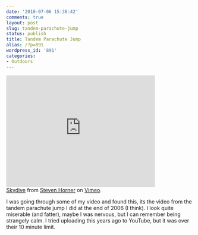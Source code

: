```yaml
---
date: '2010-07-06 15:38:42'
comments: true
layout: post
slug: tandem-parachute-jump
status: publish
title: Tandem Parachute Jump
alias: /?p=891
wordpress_id: '891'
categories:
- Outdoors
---
```

<embed src="http://vimeo.com/moogaloop.swf?clip_id=13136491&amp;server=vimeo.com&amp;show_title=1&amp;show_byline=1&amp;show_portrait=0&amp;color=&amp;fullscreen=1" type="application/x-shockwave-flash" allowfullscreen="true" allowscriptaccess="always" width="400" height="300"></embed>  
[Skydive](http://vimeo.com/13136491) from [Steven Horner](http://vimeo.com/user4209855) on [Vimeo](http://vimeo.com).  

I was going through some of my video and found this, its the video from the tandem parachute jump I did at the end of 2006 (I think). I look quite miserable (and fatter), maybe I was nervous, but I can remember being strangely calm. I tried uploading this years ago to YouTube, but it was over their 10 minute limit.
